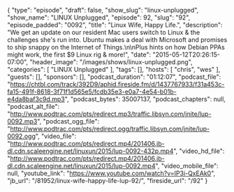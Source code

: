 {
  "type": "episode",
  "draft": false,
  "show_slug": "linux-unplugged",
  "show_name": "LINUX Unplugged",
  "episode": 92,
  "slug": "92",
  "episode_padded": "0092",
  "title": "Linux Wife, Happy Life.",
  "description": "We get an update on our resident Mac users switch to Linux & the challenges she's run into. Ubuntu makes a deal with Microsoft and promises to ship snappy on the Internet of Things.\n\nPlus hints on how Debian PPAs might work, the first $9 Linux rig & more!",
  "date": "2015-05-12T20:26:15-07:00",
  "header_image": "/images/shows/linux-unplugged.png",
  "categories": [
    "LINUX Unplugged"
  ],
  "tags": [],
  "hosts": [
    "chris",
    "wes"
  ],
  "guests": [],
  "sponsors": [],
  "podcast_duration": "01:12:07",
  "podcast_file": "https://chtbl.com/track/392D9/aphid.fireside.fm/d/1437767933/f31a453c-fa15-491f-8618-3f71f1d565e5/fcdb35e3-e0a7-4e54-b01b-e4da8baf3c9d.mp3",
  "podcast_bytes": 35007137,
  "podcast_chapters": null,
  "podcast_alt_file": "http://www.podtrac.com/pts/redirect.mp3/traffic.libsyn.com/jnite/lup-0092.mp3",
  "podcast_ogg_file": "http://www.podtrac.com/pts/redirect.ogg/traffic.libsyn.com/jnite/lup-0092.ogg",
  "video_file": "http://www.podtrac.com/pts/redirect.mp4/201406.jb-dl.cdn.scaleengine.net/linuxun/2015/lup-0092-432p.mp4",
  "video_hd_file": "http://www.podtrac.com/pts/redirect.mp4/201406.jb-dl.cdn.scaleengine.net/linuxun/2015/lup-0092.mp4",
  "video_mobile_file": null,
  "youtube_link": "https://www.youtube.com/watch?v=IP3i-QxEAk0",
  "jb_url": "/81952/linux-wife-happy-life-lup-92/",
  "fireside_url": "/92"
}

